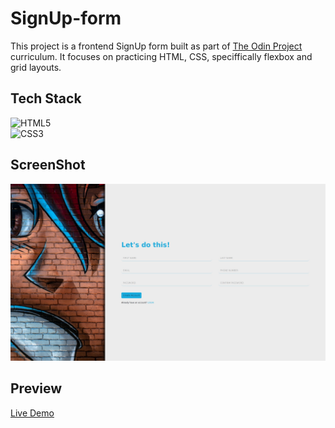 # SignUp-form

This project is a frontend SignUp form built as part of [The Odin Project](https://www.theodinproject.com/) curriculum. It focuses on practicing HTML, CSS, speciffically flexbox and grid layouts.

## Tech Stack

![HTML5](https://img.shields.io/badge/html5-%23E34F26.svg?style=for-the-badge&logo=html5&logoColor=white)<br>
![CSS3](https://img.shields.io/badge/css3-%231572B6.svg?style=for-the-badge&logo=css3&logoColor=white)

## ScreenShot

![alt text](desktop-1750200282817.jpeg)

## Preview

[Live Demo](https://anthonybac.github.io/SIgnUpForm-Front-_TheOdinProject/)
